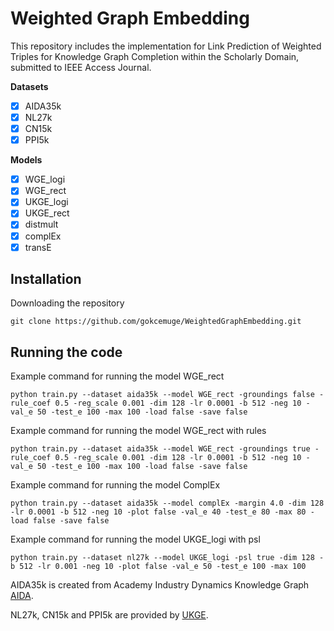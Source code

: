 
# Weighted Graph Embedding
This repository includes the implementation for Link Prediction of Weighted Triples for Knowledge Graph Completion within the Scholarly Domain, submitted to IEEE Access Journal.

**Datasets**
- [x] AIDA35k
- [x] NL27k
- [x] CN15k
- [x] PPI5k

**Models**
- [x] WGE_logi
- [x] WGE_rect
- [x] UKGE_logi
- [x] UKGE_rect
- [x] distmult
- [x] complEx
- [x] transE

## Installation

Downloading the repository 
```
git clone https://github.com/gokcemuge/WeightedGraphEmbedding.git
```

## Running the code
Example command for running the model WGE_rect 
```
python train.py --dataset aida35k --model WGE_rect -groundings false -rule_coef 0.5 -reg_scale 0.001 -dim 128 -lr 0.0001 -b 512 -neg 10 -val_e 50 -test_e 100 -max 100 -load false -save false
```
Example command for running the model WGE_rect with rules
```
python train.py --dataset aida35k --model WGE_rect -groundings true -rule_coef 0.5 -reg_scale 0.001 -dim 128 -lr 0.0001 -b 512 -neg 10 -val_e 50 -test_e 100 -max 100 -load false -save false
```
Example command for running the model ComplEx
```
python train.py --dataset aida35k --model complEx -margin 4.0 -dim 128 -lr 0.0001 -b 512 -neg 10 -plot false -val_e 40 -test_e 80 -max 80 -load false -save false

```
Example command for running the model UKGE_logi with psl
```
python train.py --dataset nl27k --model UKGE_logi -psl true -dim 128 -b 512 -lr 0.001 -neg 10 -plot false -val_e 50 -test_e 100 -max 100 
```

AIDA35k is created from Academy Industry Dynamics Knowledge Graph [AIDA](https://aida.kmi.open.ac.uk/).

NL27k, CN15k and PPI5k are provided by [UKGE](https://github.com/stasl0217/UKGE).